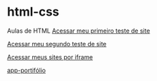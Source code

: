 # html-css
 Aulas de HTML
<a href="https://alvaro-queiroz.github.io/html-css-main/html/teste.site/CafecomBiscoito/cafecombiscoito.html">Acessar meu primeiro teste de site</a>

<a href="https://alvaro-queiroz.github.io/html-css/html/teste.site/teste-2.html">Acessar meu segundo teste de site</a>

<a href="https://alvaro-queiroz.github.io/html-css/html/iframes/iframes001.html">Acessar meus sites por iframe</a>

<a href="https://alvaro-queiroz.github.io/html-css/html/teste.site/iframes/app-portifolio/teste-3.html">app-portifólio</a>